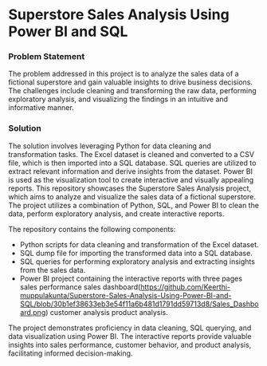 # Superstore Sales Analysis Using Power BI and SQL


### Problem Statement

The problem addressed in this project is to analyze the sales data of a fictional superstore and gain valuable insights to drive business decisions. The challenges include cleaning and transforming the raw data, performing exploratory analysis, and visualizing the findings in an intuitive and informative manner.

### Solution

The solution involves leveraging Python for data cleaning and transformation tasks. The Excel dataset is cleaned and converted to a CSV file, which is then imported into a SQL database. SQL queries are utilized to extract relevant information and derive insights from the dataset. Power BI is used as the visualization tool to create interactive and visually appealing reports.
This repository showcases the Superstore Sales Analysis project, which aims to analyze and visualize the sales data of a fictional superstore. The project utilizes a combination of Python, SQL, and Power BI to clean the data, perform exploratory analysis, and create interactive reports.

The repository contains the following components:

  *  Python scripts for data cleaning and transformation of the Excel dataset.
  * SQL dump file for importing the transformed data into a SQL database.
  * SQL queries for performing exploratory analysis and extracting insights from the sales data.
  *  Power BI project containing the interactive reports with three pages
     sales performance
     sales dashboard(https://github.com/Keerthi-muppulakunta/Superstore-Sales-Analysis-Using-Power-BI-and-SQL/blob/30b1ef38633eb3e54f11a6b481d1791dd59713d8/Sales_Dashboard.png)
     customer analysis
     product analysis.

The project demonstrates proficiency in data cleaning, SQL querying, and data visualization using Power BI. The interactive reports provide valuable insights into sales performance, customer behavior, and product analysis, facilitating informed decision-making.


